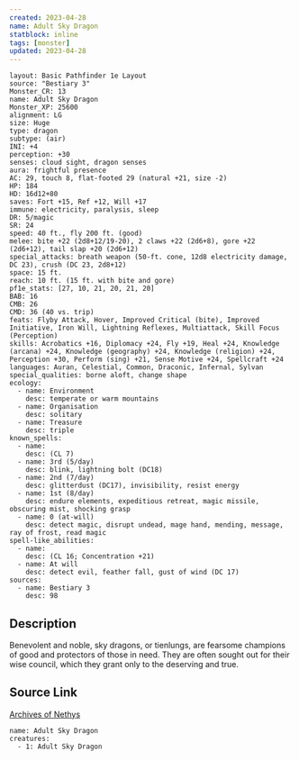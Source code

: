 ```yaml
---
created: 2023-04-28
name: Adult Sky Dragon
statblock: inline
tags: [monster]
updated: 2023-04-28
---
```

```statblock
layout: Basic Pathfinder 1e Layout
source: "Bestiary 3"
Monster_CR: 13
name: Adult Sky Dragon
Monster_XP: 25600
alignment: LG
size: Huge
type: dragon
subtype: (air)
INI: +4
perception: +30
senses: cloud sight, dragon senses
aura: frightful presence
AC: 29, touch 8, flat-footed 29 (natural +21, size -2)
HP: 184
HD: 16d12+80
saves: Fort +15, Ref +12, Will +17
immune: electricity, paralysis, sleep
DR: 5/magic
SR: 24
speed: 40 ft., fly 200 ft. (good)
melee: bite +22 (2d8+12/19-20), 2 claws +22 (2d6+8), gore +22 (2d6+12), tail slap +20 (2d6+12)
special_attacks: breath weapon (50-ft. cone, 12d8 electricity damage, DC 23), crush (DC 23, 2d8+12)
space: 15 ft.
reach: 10 ft. (15 ft. with bite and gore)
pf1e_stats: [27, 10, 21, 20, 21, 20]
BAB: 16
CMB: 26
CMD: 36 (40 vs. trip)
feats: Flyby Attack, Hover, Improved Critical (bite), Improved Initiative, Iron Will, Lightning Reflexes, Multiattack, Skill Focus (Perception)
skills: Acrobatics +16, Diplomacy +24, Fly +19, Heal +24, Knowledge (arcana) +24, Knowledge (geography) +24, Knowledge (religion) +24, Perception +30, Perform (sing) +21, Sense Motive +24, Spellcraft +24
languages: Auran, Celestial, Common, Draconic, Infernal, Sylvan
special_qualities: borne aloft, change shape
ecology:
  - name: Environment
    desc: temperate or warm mountains
  - name: Organisation
    desc: solitary
  - name: Treasure
    desc: triple
known_spells:
  - name:
    desc: (CL 7)
  - name: 3rd (5/day)
    desc: blink, lightning bolt (DC18)
  - name: 2nd (7/day)
    desc: glitterdust (DC17), invisibility, resist energy
  - name: 1st (8/day)
    desc: endure elements, expeditious retreat, magic missile, obscuring mist, shocking grasp
  - name: 0 (at-will)
    desc: detect magic, disrupt undead, mage hand, mending, message, ray of frost, read magic
spell-like_abilities:
  - name:
    desc: (CL 16; Concentration +21)
  - name: At will
    desc: detect evil, feather fall, gust of wind (DC 17)
sources:
  - name: Bestiary 3
    desc: 98
```
## Description
Benevolent and noble, sky dragons, or tienlungs, are fearsome champions of good and protectors of those in need. They are often sought out for their wise council, which they grant only to the deserving and true.
## Source Link
[Archives of Nethys](https://aonprd.com/MonsterDisplay.aspx?ItemName=Adult%20Sky%20Dragon)
```encounter-table
name: Adult Sky Dragon
creatures:
  - 1: Adult Sky Dragon
```
